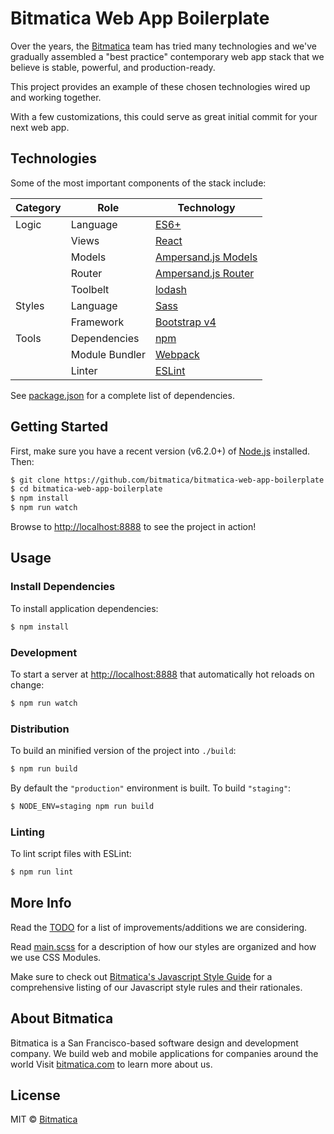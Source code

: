 Bitmatica Web App Boilerplate
=============================

Over the years, the [Bitmatica](http://www.bitmatica.com/) team has tried many technologies and we've gradually assembled a "best practice" contemporary web app stack that we believe is stable, powerful, and production-ready.

This project provides an example of these chosen technologies wired up and working together.

With a few customizations, this could serve as great initial commit for your next web app.


Technologies
------------

Some of the most important components of the stack include:

| Category | Role           | Technology                                              |
|----------|----------------|---------------------------------------------------------|
| Logic    | Language       | [ES6+](https://github.com/lukehoban/es6features#readme) |
|          | Views          | [React](https://facebook.github.io/react/)              |
|          | Models         | [Ampersand.js Models](https://ampersandjs.com/)         |
|          | Router         | [Ampersand.js Router](https://ampersandjs.com/)         |
|          | Toolbelt       | [lodash](https://lodash.com/)                           |
| Styles   | Language       | [Sass](http://sass-lang.com/)                           |
|          | Framework      | [Bootstrap v4](http://v4-alpha.getbootstrap.com/)       |
| Tools    | Dependencies   | [npm](https://www.npmjs.com/)                           |
|          | Module Bundler | [Webpack](https://webpack.github.io/)                   |
|          | Linter         | [ESLint](http://eslint.org/)                            |

See [package.json](https://github.com/bitmatica/bitmatica-web-app-boilerplate/blob/master/package.json) for a complete list of dependencies.


Getting Started
---------------

First, make sure you have a recent version (v6.2.0+) of [Node.js](https://nodejs.org) installed. Then:

```sh
$ git clone https://github.com/bitmatica/bitmatica-web-app-boilerplate.git
$ cd bitmatica-web-app-boilerplate
$ npm install
$ npm run watch
```

Browse to [http://localhost:8888](http://localhost:8888) to see the project in action!


Usage
-----

### Install Dependencies

To install application dependencies:

```sh
$ npm install
```

### Development

To start a server at [http://localhost:8888](http://localhost:8888) that automatically hot reloads on change:

```sh
$ npm run watch
```

### Distribution

To build an minified version of the project into `./build`:

```sh
$ npm run build
```

By default the `"production"` environment is built. To build `"staging"`:

```sh
$ NODE_ENV=staging npm run build
```

### Linting

To lint script files with ESLint:

```sh
$ npm run lint
```


More Info
---------

Read the [TODO](https://github.com/bitmatica/bitmatica-web-app-boilerplate/blob/master/TODO.md) for a list of improvements/additions we are considering.

Read [main.scss](https://github.com/bitmatica/bitmatica-web-app-boilerplate/blob/master/app/styles/main.scss) for a description of how our styles are organized and how we use CSS Modules.

Make sure to check out [Bitmatica's Javascript Style Guide](https://github.com/bitmatica/javascript-style-guide) for a comprehensive listing of our Javascript style rules and their rationales.


About Bitmatica
---------------

Bitmatica is a San Francisco-based software design and development company. We build web and mobile applications for companies around the world Visit [bitmatica.com](http://bitmatica.com) to learn more about us.


License
-------

MIT © [Bitmatica](http://bitmatica.com)

